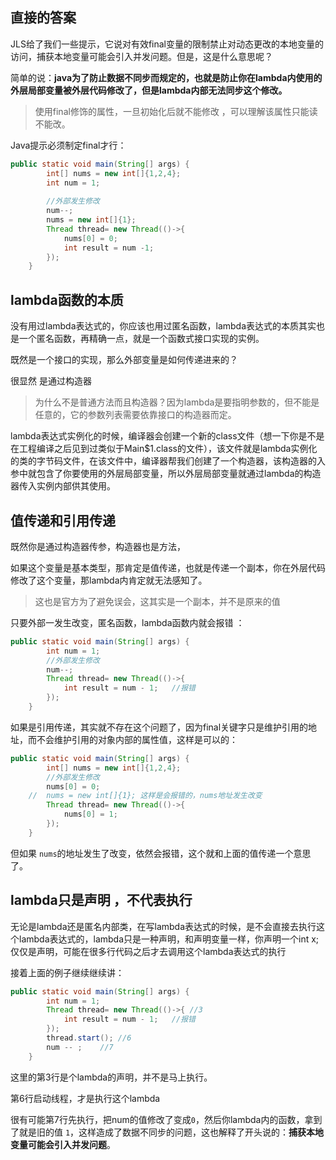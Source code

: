 ## 直接的答案

JLS给了我们一些提示，它说对有效final变量的限制禁止对动态更改的本地变量的访问，捕获本地变量可能会引入并发问题。但是，这是什么意思呢？

简单的说：**java为了防止数据不同步而规定的，也就是防止你在lambda内使用的外层局部变量被外层代码修改了，但是lambda内部无法同步这个修改。**

> 使用final修饰的属性，一旦初始化后就不能修改 ，可以理解该属性只能读不能改。

Java提示必须制定final才行：

```java
public static void main(String[] args) {
        int[] nums = new int[]{1,2,4};
        int num = 1;
    
        //外部发生修改
        num--;
        nums = new int[]{1};
        Thread thread= new Thread(()->{
            nums[0] = 0;
            int result = num -1;
        });
    }
```



## lambda函数的本质

没有用过lambda表达式的，你应该也用过匿名函数，lambda表达式的本质其实也是一个匿名函数，再精确一点，就是一个函数式接口实现的实例。



既然是一个接口的实现，那么外部变量是如何传递进来的？

很显然 是通过构造器

> 为什么不是普通方法而且构造器？因为lambda是要指明参数的，但不能是任意的，它的参数列表需要依靠接口的构造器而定。

lambda表达式实例化的时候，编译器会创建一个新的class文件（想一下你是不是在工程编译之后见到过类似于Main$1.class的文件），该文件就是lambda实例化的类的字节码文件，在该文件中，编译器帮我们创建了一个构造器，该构造器的入参中就包含了你要使用的外层局部变量，所以外层局部变量就通过lambda的构造器传入实例内部供其使用。



## 值传递和引用传递

既然你是通过构造器传参，构造器也是方法，

如果这个变量是基本类型，那肯定是值传递，也就是传递一个副本，你在外层代码修改了这个变量，那lambda内肯定就无法感知了。

> 这也是官方为了避免误会，这其实是一个副本，并不是原来的值

只要外部一发生改变，匿名函数，lambda函数内就会报错 ：

```java
public static void main(String[] args) {
        int num = 1;
        //外部发生修改
        num--;
        Thread thread= new Thread(()->{
            int result = num - 1;	//报错
        });
    }
```



 如果是引用传递，其实就不存在这个问题了，因为final关键字只是维护引用的地址，而不会维护引用的对象内部的属性值，这样是可以的：

```java
public static void main(String[] args) {
        int[] nums = new int[]{1,2,4};
        //外部发生修改
        nums[0] = 0;
    //	nums = new int[]{1}; 这样是会报错的，nums地址发生改变
        Thread thread= new Thread(()->{
            nums[0] = 1;
        });
    }
```

但如果 `nums`的地址发生了改变，依然会报错，这个就和上面的值传递一个意思了。



## lambda只是声明 ，不代表执行

无论是lambda还是匿名内部类，在写lambda表达式的时候，是不会直接去执行这个lambda表达式的，lambda只是一种声明，和声明变量一样，你声明一个int x;仅仅是声明，可能在很多行代码之后才去调用这个lambda表达式的执行

接着上面的例子继续继续讲：

```java
public static void main(String[] args) {
        int num = 1;
        Thread thread= new Thread(()->{	//3
            int result = num - 1;	//报错
        });
        thread.start();	//6
        num -- ;	//7
    }
```

这里的第3行是个lambda的声明，并不是马上执行。

第6行启动线程，才是执行这个lambda

很有可能第7行先执行，把num的值修改了变成`0`，然后你lambda内的函数，拿到了就是旧的值 `1`，这样造成了数据不同步的问题，这也解释了开头说的：**捕获本地变量可能会引入并发问题**。